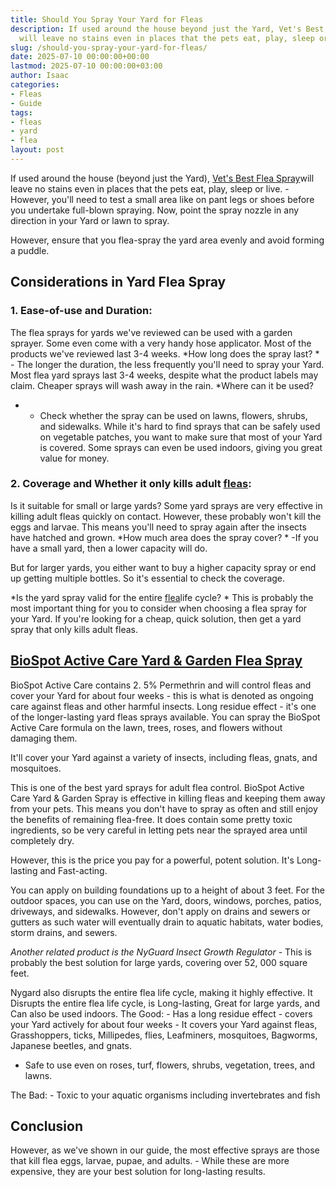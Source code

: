 ```yaml
---
title: Should You Spray Your Yard for Fleas
description: If used around the house beyond just the Yard, Vet's Best Flea Spray
  will leave no stains even in places that the pets eat, play, sleep or live. - However,...
slug: /should-you-spray-your-yard-for-fleas/
date: 2025-07-10 00:00:00+00:00
lastmod: 2025-07-10 00:00:00+03:00
author: Isaac
categories:
- Fleas
- Guide
tags:
- fleas
- yard
- flea
layout: post
---
```

If used around the house (beyond just the Yard), [Vet's Best Flea Spray](https://pestpolicy.com/best-flea-spray-for-yard/)will leave no stains even in places that the pets eat, play, sleep or live. - However, you'll need to test a small area like on pant legs or shoes before you undertake full-blown spraying. Now, point the spray nozzle in any direction in your Yard or lawn to spray.

However, ensure that you flea-spray the yard area evenly and avoid forming a puddle.

##  Considerations in Yard Flea Spray

###  1. Ease-of-use and Duration:

The flea sprays for yards we've reviewed can be used with a garden sprayer. Some even come with a very handy hose applicator. Most of the products we've reviewed last 3-4 weeks. *How long does the spray last? * - The longer the duration, the less frequently you'll need to spray your Yard. Most flea yard sprays last 3-4 weeks, despite what the product labels may claim. Cheaper sprays will wash away in the rain. *Where can it be used?

* - Check whether the spray can be used on lawns, flowers, shrubs, and sidewalks. While it's hard to find sprays that can be safely used on vegetable patches, you want to make sure that most of your Yard is covered. Some sprays can even be used indoors, giving you great value for money.

###  2. Coverage and Whether it only kills adult [fleas](https://pestpolicy.com/how-to-treat-fleas-in-the-yard/):

Is it suitable for small or large yards? Some yard sprays are very effective in killing adult fleas quickly on contact. However, these probably won't kill the eggs and larvae. This means you'll need to spray again after the insects have hatched and grown. *How much area does the spray cover? * -If you have a small yard, then a lower capacity will do.

But for larger yards, you either want to buy a higher capacity spray or end up getting multiple bottles. So it's essential to check the coverage.

*Is the yard spray valid for the entire [flea](https://pestpolicy.com/at-what-temperature-do-fleas-die/)life cycle? * This is probably the most important thing for you to consider when choosing a flea spray for your Yard. If you're looking for a cheap, quick solution, then get a yard spray that only kills adult fleas.

##  [BioSpot Active Care Yard & Garden Flea Spray](https://www.amazon.com/dp/B001R9F4KO/?tag=p-policy-20)

BioSpot Active Care contains 2. 5% Permethrin and will control fleas and cover your Yard for about four weeks - this is what is denoted as ongoing care against fleas and other harmful insects. Long residue effect - it's one of the longer-lasting yard fleas sprays available. You can spray the BioSpot Active Care formula on the lawn, trees, roses, and flowers without damaging them.

It'll cover your Yard against a variety of insects, including fleas, gnats, and mosquitoes.

This is one of the best yard sprays for adult flea control. BioSpot Active Care Yard & Garden Spray is effective in killing fleas and keeping them away from your pets. This means you don't have to spray as often and still enjoy the benefits of remaining flea-free. It does contain some pretty toxic ingredients, so be very careful in letting pets near the sprayed area until completely dry.

However, this is the price you pay for a powerful, potent solution. It's Long-lasting and Fast-acting.

You can apply on building foundations up to a height of about 3 feet. For the outdoor spaces, you can use on the Yard, doors, windows, porches, patios, driveways, and sidewalks. However, don't apply on drains and sewers or gutters as such water will eventually drain to aquatic habitats, water bodies, storm drains, and sewers.

*Another related product is the NyGuard Insect Growth Regulator* - This is probably the best solution for large yards, covering over 52, 000 square feet.

Nygard also disrupts the entire flea life cycle, making it highly effective. It Disrupts the entire flea life cycle, is Long-lasting, Great for large yards, and Can also be used indoors. The Good: - Has a long residue effect - covers your Yard actively for about four weeks - It covers your Yard against fleas, Grasshoppers, ticks, Millipedes, flies, Leafminers, mosquitoes, Bagworms, Japanese beetles, and gnats.

- Safe to use even on roses, turf, flowers, shrubs, vegetation, trees, and lawns.

The Bad: - Toxic to your aquatic organisms including invertebrates and fish

##  Conclusion

However, as we've shown in our guide, the most effective sprays are those that kill flea eggs, larvae, pupae, and adults. - While these are more expensive, they are your best solution for long-lasting results.

